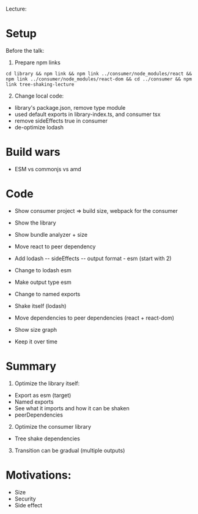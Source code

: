 Lecture:

# Setup

Before the talk:

1. Prepare npm links

```
cd library && npm link && npm link ../consumer/node_modules/react && npm link ../consumer/node_modules/react-dom && cd ../consumer && npm link tree-shaking-lecture
```

2. Change local code:

- library's package.json, remove type module
- used default exports in library-index.ts, and consumer tsx
- remove sideEffects true in consumer
- de-optimize lodash

# Build wars

- ESM vs commonjs vs amd

# Code

- Show consumer project => build size, webpack for the consumer

- Show the library
- Show bundle analyzer + size
- Move react to peer dependency
- Add lodash
  -- sideEffects
  -- output format - esm (start with 2)
- Change to lodash esm
- Make output type esm
- Change to named exports
- Shake itself (lodash)
- Move dependencies to peer dependencies (react + react-dom)

- Show size graph
- Keep it over time

# Summary

1. Optimize the library itself:

- Export as esm (target)
- Named exports
- See what it imports and how it can be shaken
- peerDependencies

2. Optimize the consumer library

- Tree shake dependencies

3. Transition can be gradual (multiple outputs)

# Motivations:

- Size
- Security
- Side effect
